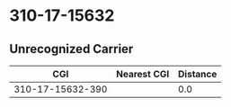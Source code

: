 # 310-17-15632
## Unrecognized Carrier


| CGI | Nearest CGI | Distance |
|-----|-------------|----------|
| 310-17-15632-390 |  | 0.0 |

